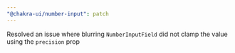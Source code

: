 ```yaml
---
"@chakra-ui/number-input": patch
---
```


Resolved an issue where blurring `NumberInputField` did not clamp the value
using the `precision` prop
